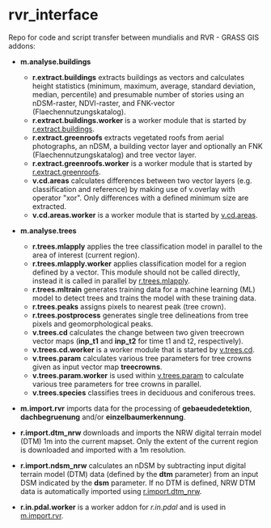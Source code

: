 # rvr_interface
Repo for code and script transfer between mundialis and RVR - GRASS GIS addons:

- **m.analyse.buildings**
  - **r.extract.buildings** extracts buildings as vectors and calculates height statistics (minimum, maximum, average, standard deviation, median, percentile) and presumable number of stories using an nDSM-raster, NDVI-raster, and FNK-vector (Flaechennutzungskatalog).
  - **r.extract.buildings.worker** is a worker module that is started by
<a href="grass-gis-addons/m.analyse.buildings/r.extract.buildings/r.extract.buildings.html">r.extract.buildings</a>.
  - **r.extract.greenroofs** extracts vegetated roofs from aerial photographs, an nDSM, a building vector layer and optionally an FNK (Flaechennutzungskatalog) and tree vector layer.
  - **r.extract.greenroofs.worker** is a worker module that is started by
<a href="grass-gis-addons/m.analyse.buildings/r.extract.greenroofs/r.extract.greenroofs.html">r.extract.greenroofs</a>.
  - **v.cd.areas** calculates differences between two vector layers (e.g. classification and reference) by making use of v.overlay with operator "xor". Only differences with a defined minimum size are extracted.
  - **v.cd.areas.worker** is a worker module that is started by
<a href="grass-gis-addons/m.analyse.buildings/v.cd.areas/v.cd.areas.html">v.cd.areas</a>.


- **m.analyse.trees**
  - **r.trees.mlapply** applies the tree classification model
in parallel to the area of interest (current region).
  - **r.trees.mlapply.worker** applies classification model for a region
defined by a vector. This module should not be called directly, instead
it is called in parallel by <a href="grass-gis-addons/m.analyse.trees/r.trees.mlapply/r.trees.mlapply.html">r.trees.mlapply</a>.
  - **r.trees.mltrain** generates training data for a machine learning (ML) model to detect trees and trains the model with these training data.
  - **r.trees.peaks** assigns pixels to nearest peak (tree crown).
  - **r.trees.postprocess** generates single tree delineations from tree pixels and geomorphological peaks.
  - **v.trees.cd** calculates the change between two given treecrown vector maps (<b>inp_t1</b> and <b>inp_t2</b> for time t1 and t2, respectively).
  - **v.trees.cd.worker** is a worker module that is started by <a href="grass-gis-addons/m.analyse.trees/v.trees.cd/v.trees.cd.html">v.trees.cd</a>.
  - **v.trees.param** calculates various tree parameters for tree crowns given as input vector map <b>treecrowns</b>.
  - **v.trees.param.worker** is used within <a href="grass-gis-addons/m.analyse.trees/v.trees.param/v.trees.param.html">v.trees.param</a> to calculate various tree parameters for tree crowns in parallel.
  - **v.trees.species** classifies trees in deciduous and coniferous trees.

- **m.import.rvr** imports data for the processing of <b>gebaeudedetektion</b>,
<b>dachbegruenung</b> and/or <b>einzelbaumerkennung</b>.



- **r.import.dtm_nrw** downloads and imports the NRW digital terrain model (DTM) 1m into the current mapset. Only the extent of the current region is downloaded and imported with a 1m resolution.

- **r.import.ndsm_nrw** calculates an nDSM by subtracting input digital terrain model (DTM) data (defined by the <b>dtm</b> parameter) from an input DSM indicated by the <b>dsm</b> parameter. If no DTM is defined, NRW DTM data is automatically imported using <a href="grass-gis-addons/r.import.dtm_nrw/r.import.dtm_nrw.html">r.import.dtm_nrw</a>.

- **r.in.pdal.worker** is a worker addon for <em>r.in.pdal</em> and is used in <a href="grass-gis-addons/m.import.rvr/m.import.rvr.html">m.import.rvr</a>.
